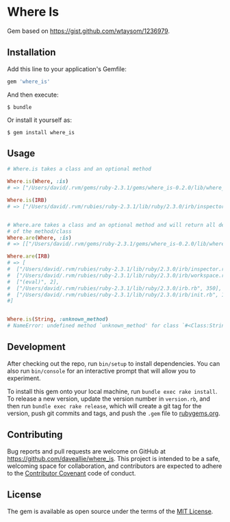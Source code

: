 # Where Is

Gem based on https://gist.github.com/wtaysom/1236979.

## Installation

Add this line to your application's Gemfile:

```ruby
gem 'where_is'
```

And then execute:

    $ bundle

Or install it yourself as:

    $ gem install where_is

## Usage

```ruby
# Where.is takes a class and an optional method

Where.is(Where, :is)
# => ["/Users/david/.rvm/gems/ruby-2.3.1/gems/where_is-0.2.0/lib/where_is.rb", 5]

Where.is(IRB)
# => ["/Users/david/.rvm/rubies/ruby-2.3.1/lib/ruby/2.3.0/irb/inspector.rb", 24]


# Where.are takes a class and an optional method and will return all definitions
# of the method/class
Where.are(Where, :is)
# => [["/Users/david/.rvm/gems/ruby-2.3.1/gems/where_is-0.2.0/lib/where_is.rb", 5]]

Where.are(IRB)
# => [
#  ["/Users/david/.rvm/rubies/ruby-2.3.1/lib/ruby/2.3.0/irb/inspector.rb", 24],
#  ["/Users/david/.rvm/rubies/ruby-2.3.1/lib/ruby/2.3.0/irb/workspace.rb", 112],
#  ["(eval)", 2],
#  ["/Users/david/.rvm/rubies/ruby-2.3.1/lib/ruby/2.3.0/irb.rb", 350],
#  ["/Users/david/.rvm/rubies/ruby-2.3.1/lib/ruby/2.3.0/irb/init.rb", 16]
#]


Where.is(String, :unknown_method)
# NameError: undefined method `unknown_method' for class `#<Class:String>'
```

## Development

After checking out the repo, run `bin/setup` to install dependencies. You can also run `bin/console` for an interactive prompt that will allow you to experiment.

To install this gem onto your local machine, run `bundle exec rake install`. To release a new version, update the version number in `version.rb`, and then run `bundle exec rake release`, which will create a git tag for the version, push git commits and tags, and push the `.gem` file to [rubygems.org](https://rubygems.org).

## Contributing

Bug reports and pull requests are welcome on GitHub at https://github.com/daveallie/where_is. This project is intended to be a safe, welcoming space for collaboration, and contributors are expected to adhere to the [Contributor Covenant](http://contributor-covenant.org) code of conduct.


## License

The gem is available as open source under the terms of the [MIT License](http://opensource.org/licenses/MIT).
